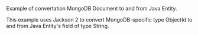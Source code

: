 Example of convertation MongoDB Document to and from Java Entity.

This example uses Jackson 2 to convert MongoDB-specific type ObjectId to and from Java Entity's field of type String.
